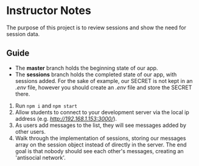 # Instructor Notes

The purpose of this project is to review sessions and show the need for session data.

## Guide

- The **master** branch holds the beginning state of our app. 
- The **sessions** branch holds the completed state of our app, with sessions added. For the sake of example, our SECRET is not kept in an *.env* file, however you should create an *.env* file and store the SECRET there.

1. Run `npm i` and `npm start` 
2. Allow students to connect to your development server via the local ip address (e.g. *http://192.168.1.153:3000/*).
3. As users add messages to the list, they will see messages added by other users.
4. Walk through the implementation of sessions, storing our messages array on the session object instead of directly in the server. The end goal is that nobody should see each other's messages, creating an 'antisocial network'.
